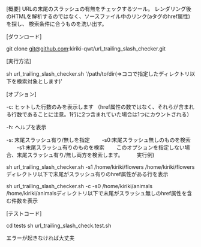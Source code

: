 [概要]
URLの末尾のスラッシュの有無をチェックするツール。
レンダリング後のHTMLを解析するのではなく、ソースファイル中のリンク(aタグのhref属性)を探し、
検索条件に合うものを洗い出す。

[ダウンロード]

git clone git@github.com:kiriki-qwt/url_trailing_slash_checker.git

[実行方法]

sh url_trailing_slash_checker.sh '/path/to/dir(=>ココで指定したディレクトリ以下を検索対象とします)'

[オプション]

-c: ヒットした行数のみを表示します
（href属性の数ではなく、それらが含まれる行数であることに注意。1行に2つ含まれていた場合は1つにカウントされる）

-h: ヘルプを表示

-s: 末尾スラッシュ有り/無しを指定 
　　-s0:末尾スラッシュ無しのものを検索
　　-s1:末尾スラッシュ有りのものを検索
　　このオプションを指定しない場合、末尾スラッシュ有り/無し両方を検索します。
　　
実行例)

sh url_trailing_slash_checker.sh -s1 /home/kiriki/flowers
/home/kiriki/flowersディレクトリ以下で末尾がスラッシュ有りのhref属性がある行を表示

sh url_trailing_slash_checker.sh -c -s0 /home/kiriki/animals
/home/kiriki/animalsディレクトリ以下で末尾がスラッシュ無しのhref属性を含む件数を表示


[テストコード]

cd tests
sh url_trailing_slash_check.test.sh

エラーが起きなければ大丈夫
